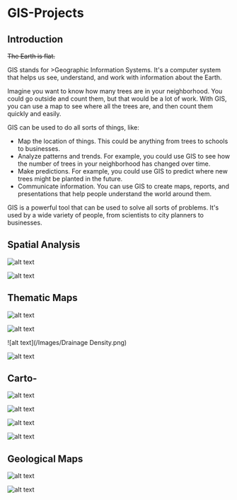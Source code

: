 # GIS-Projects
## Introduction
~~The Earth is flat.~~
 
GIS stands for >Geographic Information Systems. It's a computer system that helps us see, understand, and work with information about the Earth.

Imagine you want to know how many trees are in your neighborhood. You could go outside and count them, but that would be a lot of work. With GIS, you can use a map to see where all the trees are, and then count them quickly and easily.

GIS can be used to do all sorts of things, like:

- Map the location of things. This could be anything from trees to schools to businesses.
- Analyze patterns and trends. For example, you could use GIS to see how the number of trees in your neighborhood has changed over time.
- Make predictions. For example, you could use GIS to predict where new trees might be planted in the future.
- Communicate information. You can use GIS to create maps, reports, and presentations that help people understand the world around them.

  
GIS is a powerful tool that can be used to solve all sorts of problems. It's used by a wide variety of people, from scientists to city planners to businesses.

## Spatial Analysis

![alt text](/Images/nitrate_index_bubble.png)

![alt text](/Images/nitrate_concentration.png)


## Thematic Maps

![alt text](/Images/Elevation.png)

![alt text](/Images/Slope.png)

![alt text](/Images/Drainage Density.png)

![alt text](/Images/LULC.png)

## Carto-

![alt text](/Images/Topo.png)

![alt text](/Images/DrainageMap.png)

![alt text](/Images/Lagos_Rivers.png)

![alt text](/Images/Ibeju_Lekki.png)


## Geological Maps
![alt text](/Images/Geologic_map.png)

![alt text](/Images/Geologic_Map.png)


